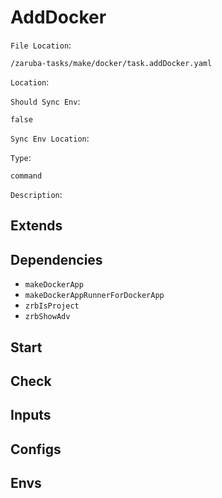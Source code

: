 
# AddDocker

`File Location`:

    /zaruba-tasks/make/docker/task.addDocker.yaml


`Location`:




`Should Sync Env`:

    false


`Sync Env Location`:




`Type`:

    command


`Description`:





## Extends




## Dependencies

* `makeDockerApp`
* `makeDockerAppRunnerForDockerApp`
* `zrbIsProject`
* `zrbShowAdv`


## Start




## Check




## Inputs


## Configs


## Envs